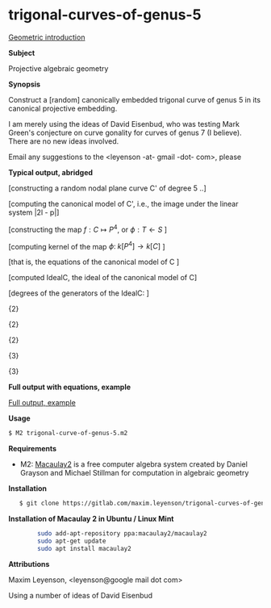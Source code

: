 # trigonal-curves-of-genus-5

   <!-- Required extensions: mdx_math(enable_dollar_delimiter=1)  -->

 [Geometric introduction](Geometric-introduction.md)

**Subject**

Projective algebraic geometry

**Synopsis**

Construct a [random] canonically embedded trigonal curve of genus 5 in
its canonical projective embedding.

I am merely using the ideas of David Eisenbud, who was testing Mark
Green's conjecture on curve gonality for curves of genus 7 (I
believe). There are no new ideas involved.  

Email any suggestions to the <leyenson -at- gmail -dot- com\>, please

**Typical output, abridged**

 [constructing a random nodal plane curve C' of degree 5 ..]

 [computing the canonical model of C', i.e., the image under the linear system |2l - p|]

 [constructing the map $`f: C \mapsto P^4`$, or $`\phi:  T \leftarrow S`$ ] 

 [computing kernel of the map  $`\phi: \;  k[P^4] \rightarrow k[C]`$ ] 

 [that is, the equations of the canonical model of C ] 

 [computed IdealC, the ideal of the canonical model of C] 
 
 [degrees of the generators of the IdealC: ]

{2}

{2}

{2}

{3}

{3}

**Full output with equations, example**

 [Full output, example](output-example.txt)

**Usage**


```bash
$ M2 trigonal-curve-of-genus-5.m2
```

**Requirements**

   * M2:  [Macaulay2](https://en.wikipedia.org/wiki/Macaulay2) is a free computer algebra system created by Daniel Grayson 
and Michael Stillman for computation in algebraic geometry


**Installation**

```bash
   $ git clone https://gitlab.com/maxim.leyenson/trigonal-curves-of-genus-five
```

**Installation of Macaulay 2 in Ubuntu / Linux Mint**
```bash
        sudo add-apt-repository ppa:macaulay2/macaulay2
        sudo apt-get update
        sudo apt install macaulay2
```


**Attributions**

Maxim Leyenson, <leyenson@google mail dot com>

Using a number of ideas of David Eisenbud

